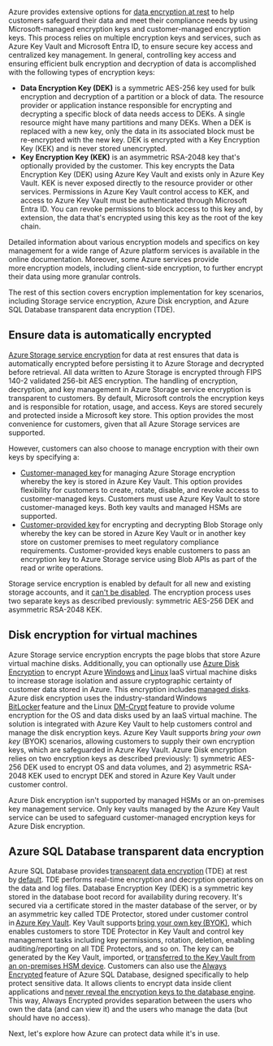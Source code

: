Azure provides extensive options for [data encryption at rest](/azure/azure-government/azure-secure-isolation-guidance#data-encryption-at-rest) to help customers safeguard their data and meet their compliance needs by using Microsoft-managed encryption keys and customer-managed encryption keys. This process relies on multiple encryption keys and services, such as Azure Key Vault and Microsoft Entra ID, to ensure secure key access and centralized key management. In general, controlling key access and ensuring efficient bulk encryption and decryption of data is accomplished with the following types of encryption keys:

* **Data Encryption Key (DEK)** is a symmetric AES-256 key used for bulk encryption and decryption of a partition or a block of data. The resource provider or application instance responsible for encrypting and decrypting a specific block of data needs access to DEKs. A single resource might have many partitions and many DEKs. When a DEK is replaced with a new key, only the data in its associated block must be re-encrypted with the new key. DEK is encrypted with a Key Encryption Key (KEK) and is never stored unencrypted.
* **Key Encryption Key (KEK)** is an asymmetric RSA-2048 key that's optionally provided by the customer. This key encrypts the Data Encryption Key (DEK) using Azure Key Vault and exists only in Azure Key Vault. KEK is never exposed directly to the resource provider or other services. Permissions in Azure Key Vault control access to KEK, and access to Azure Key Vault must be authenticated through Microsoft Entra ID. You can revoke permissions to block access to this key and, by extension, the data that's encrypted using this key as the root of the key chain.

Detailed information about various encryption models and specifics on key management for a wide range of Azure platform services is available in the online documentation. Moreover, some Azure services provide more encryption models, including client-side encryption, to further encrypt their data using more granular controls.

The rest of this section covers encryption implementation for key scenarios, including Storage service encryption, Azure Disk encryption, and Azure SQL Database transparent data encryption (TDE).

## Ensure data is automatically encrypted

[Azure Storage service encryption](/azure/storage/common/storage-service-encryption?azure-portal=true) for data at rest ensures that data is automatically encrypted before persisting it to Azure Storage and decrypted before retrieval. All data written to Azure Storage is encrypted through FIPS 140-2 validated 256-bit AES encryption. The handling of encryption, decryption, and key management in Azure Storage service encryption is transparent to customers. By default, Microsoft controls the encryption keys and is responsible for rotation, usage, and access. Keys are stored securely and protected inside a Microsoft key store. This option provides the most convenience for customers, given that all Azure Storage services are supported.

However, customers can also choose to manage encryption with their own keys by specifying a:

* [Customer-managed key](/azure/storage/common/customer-managed-keys-overview?azure-portal=true) for managing Azure Storage encryption whereby the key is stored in Azure Key Vault. This option provides flexibility for customers to create, rotate, disable, and revoke access to customer-managed keys. Customers must use Azure Key Vault to store customer-managed keys. Both key vaults and managed HSMs are supported.
* [Customer-provided key](/azure/storage/blobs/encryption-customer-provided-keys?azure-portal=true) for encrypting and decrypting Blob Storage only whereby the key can be stored in Azure Key Vault or in another key store on customer premises to meet regulatory compliance requirements. Customer-provided keys enable customers to pass an encryption key to Azure Storage service using Blob APIs as part of the read or write operations.

Storage service encryption is enabled by default for all new and existing storage accounts, and it [can't be disabled](/azure/storage/common/storage-service-encryption#about-azure-storage-service-side-encryption). The encryption process uses two separate keys as described previously: symmetric AES-256 DEK and asymmetric RSA-2048 KEK.

## Disk encryption for virtual machines

Azure Storage service encryption encrypts the page blobs that store Azure virtual machine disks. Additionally, you can optionally use [Azure Disk Encryption](/azure/virtual-machines/disk-encryption-overview?azure-portal=true) to encrypt Azure [Windows](/azure/virtual-machines/windows/disk-encryption-overview?azure-portal=true) and [Linux](/azure/virtual-machines/linux/disk-encryption-overview?azure-portal=true) IaaS virtual machine disks to increase storage isolation and assure cryptographic certainty of customer data stored in Azure. This encryption includes [managed disks](/azure/virtual-machines/managed-disks-overview?azure-portal=true). Azure disk encryption uses the industry-standard Windows [BitLocker](/windows/security/operating-system-security/data-protection/bitlocker/?azure-portal=true) feature and the Linux [DM-Crypt](https://gitlab.com/cryptsetup/cryptsetup/wikis/DMCrypt?azure-portal=true) feature to provide volume encryption for the OS and data disks used by an IaaS virtual machine. The solution is integrated with Azure Key Vault to help customers control and manage the disk encryption keys. Azure Key Vault supports *bring your own key* (BYOK) scenarios, allowing customers to supply their own encryption keys, which are safeguarded in Azure Key Vault. Azure Disk encryption relies on two encryption keys as described previously: 1) symmetric AES-256 DEK used to encrypt OS and data volumes, and 2) asymmetric RSA-2048 KEK used to encrypt DEK and stored in Azure Key Vault under customer control.

Azure Disk encryption isn't supported by managed HSMs or an on-premises key management service. Only key vaults managed by the Azure Key Vault service can be used to safeguard customer-managed encryption keys for Azure Disk encryption.

## Azure SQL Database transparent data encryption

Azure SQL Database provides [transparent data encryption](/azure/azure-sql/database/transparent-data-encryption-tde-overview?azure-portal=true) (TDE) at rest by [default](https://azure.microsoft.com/updates/newly-created-azure-sql-databases-encrypted-by-default/?azure-portal=true). TDE performs real-time encryption and decryption operations on the data and log files. Database Encryption Key (DEK) is a symmetric key stored in the database boot record for availability during recovery. It's secured via a certificate stored in the master database of the server, or by an asymmetric key called TDE Protector, stored under customer control in [Azure Key Vault](/azure/key-vault/general/security-features?azure-portal=true). Key Vault supports [bring your own key (BYOK)](/azure/azure-sql/database/transparent-data-encryption-byok-overview?azure-portal=true), which enables customers to store TDE Protector in Key Vault and control key management tasks including key permissions, rotation, deletion, enabling auditing/reporting on all TDE Protectors, and so on. The key can be generated by the Key Vault, imported, or [transferred to the Key Vault from an on-premises HSM device](/azure/key-vault/keys/hsm-protected-keys?azure-portal=true). Customers can also use the [Always Encrypted](/sql/relational-databases/security/encryption/always-encrypted-tutorial-getting-started?azure-portal=true) feature of Azure SQL Database, designed specifically to help protect sensitive data. It allows clients to encrypt data inside client applications and [never reveal the encryption keys to the database engine](/sql/relational-databases/security/encryption/always-encrypted-database-engine?azure-portal=true). This way, Always Encrypted provides separation between the users who own the data (and can view it) and the users who manage the data (but should have no access).

Next, let's explore how Azure can protect data while it's in use.

